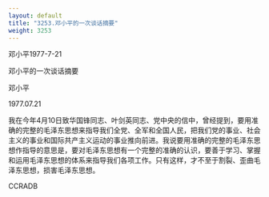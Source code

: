 ```yaml
---
layout: default
title: "3253.邓小平的一次谈话摘要"
weight: 3253
---
```


邓小平1977-7-21

邓小平的一次谈话摘要

邓小平

1977.07.21

我在今年4月10日致华国锋同志、叶剑英同志、党中央的信中，曾经提到，要用准确的完整的毛泽东思想来指导我们全党、全军和全国人民，把我们党的事业、社会主义的事业和国际共产主义运动的事业推向前进。我说要用准确的完整的毛泽东思想作指导的意思是，要对毛泽东思想有一个完整的准确的认识，要善于学习、掌握和运用毛泽东思想的体系来指导我们各项工作。只有这样，才不至于割裂、歪曲毛泽东思想，损害毛泽东思想。

CCRADB


